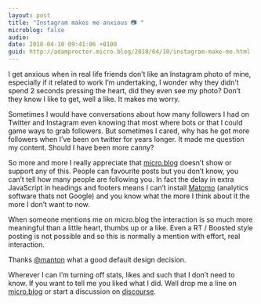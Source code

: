 ```yaml
---
layout: post
title: "Instagram makes me anxious 📷 "
microblog: false
audio: 
date: 2018-04-10 09:41:06 +0100
guid: http://adamprocter.micro.blog/2018/04/10/instagram-make-me.html
---
```

I get anxious when in real life friends don’t like an Instagram photo of mine, especially if it related to work I’m undertaking, I wonder why they didn’t spend 2 seconds pressing the heart, did they even see my photo? Don’t they know I like to get, well a like. It makes me worry. 

Sometimes I would have conversations about how many followers I had on Twitter and Instagram even knowing that most where bots or that I could game ways to grab followers. But sometimes I cared, why has he got more followers when I’ve been on twitter for years longer. It made me question my content. Should I have been more canny?

So more and more I really appreciate that [micro.blog](http://micro.blog) doesn’t show or support any of this. People can favourite posts but you don’t know, you can’t tell how many people are following you. In fact the delay in extra JavaScript in headings and footers means I can’t install [Matomo](http://analytics.adamprocter.co.uk/) (analytics software thats not Google) and you know what the more I think about it the more I don’t want to now.

When someone mentions me on micro.blog the interaction is so much more meaningful than a little heart, thumbs up or a like. Even a RT / Boosted style posting is not possible and so this is normally a mention with effort, real interaction. 

Thanks [@manton](https://micro.blog/manton) what a good default design decision. 

Wherever I can I’m turning off stats, likes and such that I don’t need to know. If you want to tell me you liked what I did. Well drop me a line on [micro.blog](https://micro.blog/adamprocter) or start a discussion on [discourse](http://discourse.adamprocter.co.uk). 
